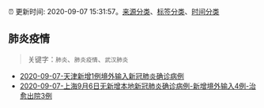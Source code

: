 :alarm_clock: 更新时间: 2020-09-07 15:31:57。[来源分类](../README.md)、[标签分类](../TAGS.md)、[时间分类](../TIMELINE.md)

## 肺炎疫情


> 关键字：`肺炎`、`肺炎疫情`、`武汉肺炎`



- [2020-09-07-天津新增1例境外输入新冠肺炎确诊病例](http://app.cctv.com/special/cportal/detail/arti/index.html?id=ArtiKgKeS9Ws3lEHCO4QutS7200907&isfromapp=1) 
- [2020-09-07-上海9月6日无新增本地新冠肺炎确诊病例-新增境外输入4例-治愈出院3例](http://wsjkw.sh.gov.cn/xwfb/20200907/22ccca1d0f20462f940f91179947b32a.html) 